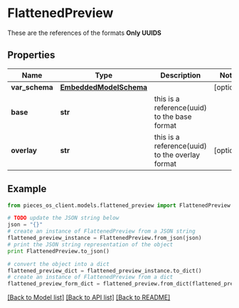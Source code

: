 # FlattenedPreview

These are the references of the formats **Only UUIDS**

## Properties

Name | Type | Description | Notes
------------ | ------------- | ------------- | -------------
**var_schema** | [**EmbeddedModelSchema**](EmbeddedModelSchema) |  | [optional] 
**base** | **str** | this is a reference(uuid) to the base format | 
**overlay** | **str** | this is a reference(uuid) to the overlay format | [optional] 

## Example

```python
from pieces_os_client.models.flattened_preview import FlattenedPreview

# TODO update the JSON string below
json = "{}"
# create an instance of FlattenedPreview from a JSON string
flattened_preview_instance = FlattenedPreview.from_json(json)
# print the JSON string representation of the object
print FlattenedPreview.to_json()

# convert the object into a dict
flattened_preview_dict = flattened_preview_instance.to_dict()
# create an instance of FlattenedPreview from a dict
flattened_preview_form_dict = flattened_preview.from_dict(flattened_preview_dict)
```
[[Back to Model list]](../README#documentation-for-models) [[Back to API list]](../README#documentation-for-api-endpoints) [[Back to README]](../README)


